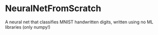 # NeuralNetFromScratch
A neural net that classifies MNIST handwritten digits, written using no ML libraries (only numpy!)
